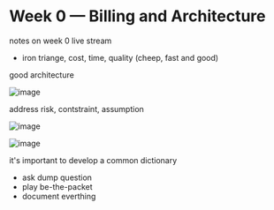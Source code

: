 # Week 0 — Billing and Architecture

notes on week 0 live stream
- iron triange, cost, time, quality (cheep, fast and good)


good architecture

![image](https://user-images.githubusercontent.com/67248935/218415641-f1c37745-ee0c-46ec-b88b-42d8a2b8db0e.png)

address risk, contstraint, assumption

![image](https://user-images.githubusercontent.com/67248935/218415149-3b8bb74b-fa20-4eb5-bdce-76ebbdf73983.png)

![image](https://user-images.githubusercontent.com/67248935/218416603-610cc949-1283-4c9c-8fc6-4696fc716c7b.png)


it's important to develop a common dictionary
- ask dump question
- play be-the-packet
- document everthing


